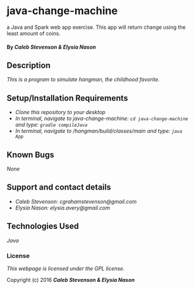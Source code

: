 # java-change-machine
a Java and Spark web app exercise. This app will return change using the least amount of coins.

#### By _**Caleb Stevenson &amp; Elysia Nason**_

## Description

_This is a program to simulate hangman, the childhood favorite._

## Setup/Installation Requirements

* _Clone this repository to your desktop_
* _In terminal, navigate to java-change-machine: `cd java-change-machine` and type: `gradle compileJava`_
* _In terminal, navigate to /hangman/build/classes/main and type: `java App`_

## Known Bugs

_None_

## Support and contact details

* _Caleb Stevenson: cgrahamstevenson@gmail.com_
* _Elysia Nason: elysia.avery@gmail.com_

## Technologies Used

_Java_

### License

*This webpage is licensed under the GPL license.*

Copyright (c) 2016 **_Caleb Stevenson &amp; Elysia Nason_**
